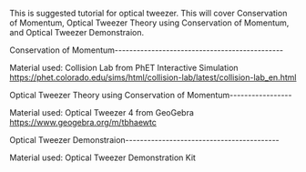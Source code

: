 This is suggested tutorial for optical tweezer.
This will cover Conservation of Momentum, Optical Tweezer Theory using Conservation of Momentum, and Optical Tweezer Demonstraion.

Conservation of Momentum----------------------------------------------

Material used: Collision Lab from PhET Interactive Simulation
https://phet.colorado.edu/sims/html/collision-lab/latest/collision-lab_en.html


Optical Tweezer Theory using Conservation of Momentum-----------------

Material used: Optical Tweezer 4 from GeoGebra
https://www.geogebra.org/m/tbhaewtc


Optical Tweezer Demonstraion------------------------------------------

Material used: Optical Tweezer Demonstration Kit

